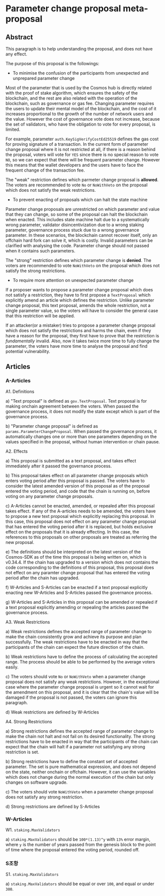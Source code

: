 # Parameter change proposal meta-proposal

## Abstract

This paragraph is to help understanding the proposal, and does not have any effect.

The purpose of this proposal is the followings:

- To minimise the confusion of the participants from unexpected and unprepared parameter change

Most of the parameter that is used by the Cosmos hub is directly related with the proof of
stake algorithm, which ensures the safety of the blockchain, and the rest are also related
with the operation of the blockchain, such as governance or gas fee. Changing parameter
requires the users to update their mental model of the blockchain, and the cost of it
increases proportional to the growth of the number of network users and the value. However
the cost of governance vote does not increase, because the set of validators, who have
the obligation to vote for every proposal, is limited.

For example, parameter `auth.KeySigVerifyCostEd25519` defines the gas cost for proving
signature of a transaction. In the current form of parameter change proposal where it
is not restricted at all, if there is a reason behind the proposal, voters will vote for
`YES` since there is no special reason to vote `NO`, so we can expect that there will
be frequent parameter change. However this means that the wallet developers and the users
have to face the frequent change of the transaction fee.

The "weak" restriction defines which parmeter change proposal is **allowed**. The voters
are recommended to vote `No` or `NoWithVeto` on the proposal which does not satisfy the
weak restrictions.

- To prevent enacting of proposals which can halt the state machine

Parameter change proposals are unrestricted on which parameter and value that they can change,
so some of the proposal can halt the blockchain when enacted. This includes state machine halt
due to a systematically wrong parameter, validator disincentivization due to a wrong staking
parameter, governance process stuck due to a wrong governance parameter. In these scenarios,
the blockchain cannot recover itself, only an offchain hard fork can solve it, which is costly.
Invalid parameters can be clarified with analysing the code. Parameter change should not passed
when it contains such parameters.

The "strong" restriction defines which parameter change is **denied**. The voters are
recommended to vote `NoWithVeto` on the proposal which does not satisfy the strong restrictions.

- To require more attention on unexpected parameter change

If a proposer wants to propose a parameter change proposal which does not satisfy a restriction,
they have to first propose a `TextProposal` which explicitly amend an article which defines
the restriction. Unlike parameter change proposal, this text proposal, amends the whole
restriction, not a single parameter value, so the voters will have to consider the general
case that this restriction will be applied.

If an attacker(or a mistaker) tries to propose a parameter change proposal which does not satisfy
the restrictions and harms the chain, even if they have a reason for the proposal, they first
have to prove that the restriction is *fundamentally* invalid. Also, now it takes twice more time
to fully change the parameter, the voters have more time to analyse the proposal and find
potential vulnerability.

## Articles

### A-Articles

A1. Definitions

a) "Text proposal" is defined as `gov.TextProposal`. Text proposal is for making onchain
agreement between the voters. When passed the governance process, it does not modify the
state except which is part of the governance process.

b) "Parameter change proposal" is defined as `params.ParameterChangeProposal`. When passed the
governance process, it automatically changes one or more than one parameters depending on the
values specified in the proposal, without human intervention or chain pause.

A2. Effects

a) This proposal is submitted as a text proposal, and takes effect immediately after it passed
the governance process.

b) This proposal takes effect on all parameter change proposals which enters voting period
after this proposal is passed. The voters have to consider the latest amended version of this
proposal as of the proposal entered the voting period, and code that the chain is running on,
before voting on any parameter change proposals.

c) A-Articles cannot be enacted, amended, or repealed after this proposal takes effect. If any
of the A-articles needs to be amended, the voters have to propose a new text proposal which
explicitly replacing this proposal. In this case, this proposal does not effect on any parameter
change proposal that has entered the voting period after it is replaced, but holds exclusive
effect on the proposals that it is already effecting. In this case, the references to this
proposals on other proposals are treated as referring the new proposal.

e) The definitions should be interpreted on the latest version of the Cosmos-SDK as of the time
this proposal is being written on, which is v0.34.4. If the chain has upgraded to a version
which does not contains the code corresponding to the definitions of this proposal, this proposal
does not effect on any paramter change proposal that has entered the voting period after the
chain has upgraded.

f) W-Articles and S-Articles can be enacted if a text proposal explicitly enacting new
W-Articles and S-Articles passed the governance process.

g) W-Articles and S-Articles in this proposal can be amended or repealed if a text proposal
explicitly amending or repealing the articles passed the governance process.

A3. Weak Restrictions

a) Weak restrictions defines the accepted range of parameter change to make the chain consistently
grow and achieve its purpose and plan successfully. The weak restrictions have to be enacted
in way that the participants of the chain can expect the future direction of the chain.

b) Weak restrictions have to define the process of calculating the accepted range. The process
should be able to be performed by the average voters easily.

c) The voters should vote `No` or `NoWithVeto` when a parameter change proposal does not satisfy
any weak restrictions. However, in the exceptional case where the parameter change proposal is
urgent so it cannot wait for the amendment on this proposal, and it is clear that the chain's
value will be damaged if the proposal is not passed, the voters can ignore this paragraph.

d) Weak restrictions are defined by W-Articles

A4. Strong Restrictions

a) Strong restrictions defines the accepted range of parameter change to make the chain not halt and
not fail on its desired functionality. The strong restrictions have to be enacted in way that the
participants of the chain can expect that the chain will halt if a parameter not satisfying any
strong restriction is set.

b) Strong restrictions have to define the constant set of accepted parameter. The set is
pure mathematical expression, and does not depend on the state, neither onchain or offchain.
However, it can use the variables which does not change during the normal execution of the
chain but only changes on software upgrade.

c) The voters should vote `NoWithVeto` when a parameter change proposal does not satisfy any
strong restriction.

d) Strong restrictions are defined by S-Articles

### W-Articles

W1. `staking.MaxValidators`

a) `staking.MaxValidators` should be `100*(1.13)^y` with `13%` error margin, where `y` is
the number of years passed from the genesis block to the point of time where the proposal
entered the voting period, rounded off.

### S조항

S1. `staking.MaxValidators`

a) `staking.MaxValidators` should be equal or over `100`, and equal or under `300`.

